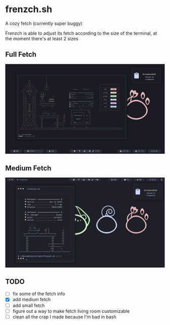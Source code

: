 # frenzch.sh
A cozy fetch (currently super buggy)

Frenzch is able to adjust its fetch according to the size of the terminal, at the moment there's at least 2 sizes

## Full Fetch
<p align="center">
  <img src="Screenshots/screenshot_1.png">
</p>

## Medium Fetch
<p align="center">
  <img src="Screenshots/screenshot_2.png">
</p>

## TODO

- [ ] fix some of the fetch info
- [x] add medium fetch
- [ ] add small fetch
- [ ] figure out a way to make fetch living room customizable
- [ ] clean all the crap I made because I'm bad in bash

